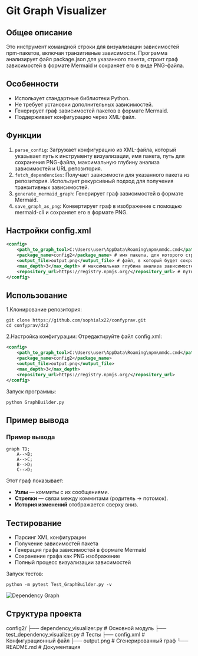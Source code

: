 # Git Graph Visualizer #

## Общее описание ##
Это инструмент командной строки для визуализации зависимостей npm-пакетов, включая транзитивные зависимости. Программа анализирует файл package.json для указанного пакета, строит граф зависимостей в формате Mermaid и сохраняет его в виде PNG-файла.

## Особенности ##
- Использует стандартные библиотеки Python.
- Не требует установки дополнительных зависимостей.
- Генерирует граф зависимостей пакетов в формате Mermaid.
- Поддерживает конфигурацию через XML-файл.

## Функции ##
1. <code>parse_config</code>: Загружает конфигурацию из XML-файла, который указывает путь к инструменту визуализации, имя пакета, путь для сохранения PNG-файла, максимальную глубину анализа зависимостей и URL репозитория.
2. <code>fetch_dependencies</code>: Получает зависимости для указанного пакета из репозитория. Использует рекурсивный подход для получения транзитивных зависимостей.
3. <code>generate_mermaid_graph</code>: Генерирует граф зависимостей в формате Mermaid.
4. <code>save_graph_as_png</code>: Конвертирует граф в изображение с помощью mermaid-cli и сохраняет его в формате PNG.

## Настройки config.xml ##
```xml
<config>
    <path_to_graph_tool>C:\Users\user\AppData\Roaming\npm\mmdc.cmd</path_to_graph_tool> # путь к Mermaid CLI
    <package_name>config2</package_name> # имя пакета, для которого строится граф 
    <output_file>output.png</output_file> # файл, в который будет сохранён изображённый граф 
    <max_depth>3</max_depth> # максимальная глубина анализа зависимостей
    <repository_url>https://registry.npmjs.org/</repository_url> # путь к git репозиторию, из которого будут извлечены данные о зависимостях
</config>
``````
## Использование ##

1.Клонирование репозитория:
<pre><code>git clone https://github.com/sophialx22/confyprav.git
cd confyprav/dz2 </code></pre>
2.Настройка конфигурации:
Отредактируйте файл config.xml:
```xml
<config>
    <path_to_graph_tool>C:\Users\user\AppData\Roaming\npm\mmdc.cmd</path_to_graph_tool> 
    <package_name>config2</package_name> 
    <output_file>output.png</output_file>
    <max_depth>3</max_depth> 
    <repository_url>https://registry.npmjs.org/</repository_url>
</config>
``````
Запуск программы:
<pre><code>python GraphBuilder.py </code></pre>

## Пример вывода ##

### Пример вывода

```mermaid
graph TD;
    A-->B;
    A-->C;
    B-->D;
    C-->D;
``````
Этот граф показывает:

- **Узлы** — коммиты с их сообщениями.
- **Стрелки** — связи между коммитами (родитель → потомок).
- **История изменений** отображается сверху вниз.

## Тестирование ##
- Парсинг XML конфигурации
- Получение зависимостей пакета
- Генерация графа зависимостей в формате Mermaid
- Сохранение графа как PNG изображение
- Полный процесс визуализации зависимостей

Запуск тестов:
<pre><code>python -m pytest Test_GraphBuilder.py -v</code></pre>

![Dependency Graph](image2.png)

## Структура проекта ##
config2/
├── dependency_visualizer.py    # Основной модуль
├── test_dependency_visualizer.py # Тесты
├── config.xml                  # Конфигурационный файл
├── output.png                  # Сгенерированный граф
└── README.md                   # Документация
